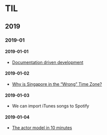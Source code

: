 # TIL

## 2019

### 2019-01

#### 2019-01-01

* [Documentation driven development](https://www.google.com/search?q=documentation+driven+development)

#### 2019-01-02

* [Why is Singapore in the “Wrong” Time Zone?](http://www.math.nus.edu.sg/aslaksen/teaching/timezone.html)

#### 2019-01-03

* We can import iTunes songs to Spotify

#### 2019-01-04

* [The actor model in 10 minutes](https://www.brianstorti.com/the-actor-model/)
